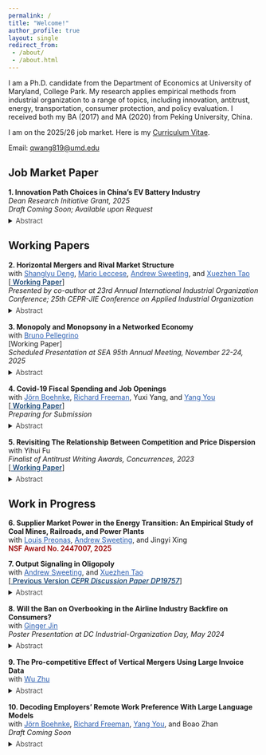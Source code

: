 ```yaml
---
permalink: /
title: "Welcome!"
author_profile: true
layout: single
redirect_from: 
 - /about/
 - /about.html
---
```


I am a Ph.D. candidate from the Department of Economics at University of Maryland, College Park. My research applies empirical methods from industrial organization to a range of topics, including innovation, antitrust, energy, transportation, consumer protection, and policy evaluation. I received both my BA (2017) and MA (2020) from Peking University, China.

I am on the 2025/26 job market. Here is my <a href="https://www.dropbox.com/scl/fi/hq2zwgzrl8xnorvq8sfa9/CV_QianWang_General_v6.pdf?rlkey=9qeg4676gver5lgrfqafrnoob&st=avq240eh&dl=0" >
Curriculum Vitae</a>.

Email: <a href="mailto:qwang819@umd.edu">qwang819@umd.edu</a>

## Job Market Paper

**1. Innovation Path Choices in China’s EV Battery Industry**  
*Dean Research Initiative Grant, 2025*  
*Draft Coming Soon; Available upon Request* 
<details style="margin-top: -0.5rem; margin-bottom: 1rem;">
   <summary><span style="font-weight:300;">Abstract</span></summary>
   <p style="text-align: justify;">
   Not all green technologies are equally beneficial for society. This paper examines whether market-driven innovation in green industries follows the socially optimal technological path when firms face competing options with different cost structures, and considers policies that can narrow the gap. I estimate a dynamic model of Chinese EV battery producers choosing how much to innovate along two competing paths: Lithium-Ion–Ferro–Phosphate (LFP) and Nickel–Cobalt–Manganese (NCM). The analysis shows that a social planner would place greater investment in LFP, which involves higher innovation costs but delivers lower marginal battery costs. I trace this divergence to key forces like differences in cost structure, firms’ market power, and spillovers and environmental benefits that firms fail to internalize. Finally, I demonstrate how R&D subsidies could help correct these distortions and shift innovation toward the socially preferred path.

   </p>
</details>

## Working Papers

**2. Horizontal Mergers and Rival Market Structure**  
with <a href="https://www.shanglyudeng.com/" style="color: #2A5DB0;">Shanglyu Deng</a>, <a href="https://www.marioleccese.com/" style="color: #2A5DB0;">Mario Leccese</a>, <a href="http://www.asweeting.com/" style="color: #2A5DB0;">Andrew Sweeting</a>, and <a href="https://www.xuezhentao.site:8000/" style="color: #2A5DB0;">Xuezhen Tao</a>  
[<a href="https://www.dropbox.com/scl/fi/ekwd7xr9gylqls89li4d3/Horizontal-Mergers-and-Rival-Market-Structure.pdf?rlkey=kqyd9vxr4s9brteqlido5u1gk&st=78phgsl4&dl=0" style="color:#003366; font-weight:550">
Working Paper</a>]  
*Presented by co-author at 23rd Annual International Industrial Organization Conference; 25th CEPR-JIE Conference on Applied Industrial Organization*  
<details style="margin-top: -0.5rem; margin-bottom: 1rem;">
  <summary><span style="font-weight:300;">Abstract</span></summary>
  <p style="text-align: justify;">
  Traditional measures of market concentration used when screening for anticom- petitive mergers, or applying structural presumptions, such as the market-level HHI, depend on the concentration of sales among non-merging rivals, as well as the shares of the merging parties. While the size of cost efficiencies needed to offset the market power effects of a merger, assuming static Nash equilibrium play both before and after a merger, depends only on the shares, characteristics and margins of the merging firms (Nocke and Whinston, 2022), we illustrate how, conditional on the shares and margins of the merging firms, rival market structure is often highly correlated with how rivals’ prices and outputs would change in response to changes in the prices or outputs of the parties, which in turn affects the profitability of mergers and the magnitude of any post-merger price and quantity changes when other efficiencies, or no efficiencies, are realized. We show that a simply calculated rival HHI measure is correlated with these changes for both price- and quantity-competition, for a variety of demand systems. We also illustrate how rival market structure can affect the incentives of a merged firm to engage in strategic behavior that may obscure the size of its realized efficiencies.
  </p>
</details>

**3. Monopoly and Monopsony in a Networked Economy**  
with <a href="https://www.brunopellegrino.com/" style="color: #2A5DB0;">Bruno Pellegrino</a>  
[Working Paper]  
*Scheduled Presentation at SEA 95th Annual Meeting, November 22-24, 2025*
<details style="margin-top: -0.5rem; margin-bottom: 1rem;">
   <summary><span style="font-weight:300;">Abstract</span></summary>
   <p style="text-align: justify;">
   This paper examines the joint welfare effects of monopoly and monopsony power in the U.S. economy, where firms often exert market power in both product and factor markets. We develop a general equilibrium framework that captures the network of firm interactions through supply chains, product competition, and labor markets. Using data on publicly traded firms, we estimate that combined market power reduced total surplus by 5.7% in 2015. Importantly, monopoly and monopsony effects are sub-additive. Furthermore, we find that accounting for monopsony in factor markets not only exacerbates the welfare damages of hypothetical mergers but also renders Cournot competition welfare-superior to Bertrand, highlighting the nuanced interplay of dual market power.
   </p>
</details>

**4. Covid-19 Fiscal Spending and Job Openings**  
with <a href="https://jboehnke.com/" style="color: #2A5DB0;">Jörn Boehnke</a>, <a href="https://freeman.scholars.harvard.edu/" style="color: #2A5DB0;">Richard Freeman</a>, Yuxi Yang, and <a href="https://yangyou1.weebly.com/" style="color: #2A5DB0;">Yang You</a>  
[<a href="https://yangyou1.weebly.com/uploads/1/3/3/8/133813498/job_market_s_reaction_to_covid_spending_v1.pdf" style="color:#003366; font-weight:550">
Working Paper</a>]  
*Preparing for Submission*
<details style="margin-top: -0.5rem; margin-bottom: 1rem;">
  <summary><span style="font-weight:300;">Abstract</span></summary>
  <p style="text-align: justify;">
  We analyze a novel transaction-level pandemic-related government spending of $1.27 trillion and document that companies receiving more government funding experienced faster recovery in labor demand— a one percent increase in the award amount (0.48 million) led to 0.15% more job postings relative to the 2019 average. To gauge the magnitude, we find that a job posting response of one percent additional COVID spending is equivalent to a 1.55 percent revenue increase. New job creation mainly concentrates on transportation and construction industries and restores the occupation composition toward pre-COVID labor demand. However, further exploring the heterogeneity of job creation, we find that firms that receive more funding require only slightly lower education, and no evidence shows a stronger demand for on-site jobs or occupations with more in-person interaction. Our findings are consistent with the view that firms use government fiscal expenditure to insure themselves against the pandemic shocks and maintain standard employment structures, rather than disproportionately hiring necessary workers for COVID-19. 
  </p>
</details>

**5. Revisiting The Relationship Between Competition and Price Dispersion**  
with Yihui Fu  
*Finalist of Antitrust Writing Awards, Concurrences, 2023*  
[<a href="https://www.dropbox.com/scl/fi/cwe8wjpc9m2pyeo3v6frn/airline_price_dispersion.pdf?rlkey=x8mmmu6po61mmyfe6ltvksy0b&st=3qs6mtej&dl=0" style="color:#003366; font-weight:550">
Working Paper</a>]
<details style="margin-top: -0.5rem; margin-bottom: 1rem;">
  <summary><span style="font-weight:300;">Abstract</span></summary>
  <p style="text-align: justify;">
  Using novel granular data covering price and booking information of flights in China, we test the theory that predicts how the competition will affect price dispersion. We complement past price dispersion studies by making two contributions: First, we accurately identify and isolate three types of price dispersion originating from either third-degree price discrimination or peak-lead pricing. Second, we test the relative contribution of industry-elasticity and cross-price elasticity to price dispersion. Results suggest that both cross-price elasticity and industry-elasticity are crucial in determining the relationship between price dispersion and competition. Consistent with Borenstein and Rose (1994), we find that more competition will increase both intertemporal price dispersion and across-date price dispersion but not the across-departure-time price dispersion. Buying tickets earlier and buying flights on non-popular dates benefit more from competition.
  </p>
</details>


## Work in Progress

**6. Supplier Market Power in the Energy Transition: An Empirical Study of Coal Mines, Railroads, and Power Plants**  
with <a href="https://www.louispreonas.com/" style="color: #2A5DB0;">Louis Preonas</a>, <a href="http://www.asweeting.com/" style="color: #2A5DB0;">Andrew Sweeting</a>, and Jingyi Xing  
<span style="color:#990000; font-weight:600;">NSF Award No. 2447007, 2025</span>

**7. Output Signaling in Oligopoly**  
with <a href="http://www.asweeting.com/" style="color: #2A5DB0;">Andrew Sweeting</a>, and <a href="https://www.xuezhentao.site:8000/" style="color: #2A5DB0;">Xuezhen Tao</a>  
[<a href="https://cepr.org/publications/dp19757" style="color:#003366; font-weight:550">
Previous Version *CEPR Discussion Paper DP19757*</a>]
<details style="margin-top: -0.5rem; margin-bottom: 1rem;">
  <summary><span style="font-weight:300;">Abstract</span></summary>
  <p style="text-align: justify;">
  We consider models of repeated oligopoly competition where firms set quantities and have private information about their serially correlated marginal costs. This structure creates strategic incentives for firms to signal information about their costs using output choices. We show that effects on outputs, production efficiency and welfare can be much larger than the effects of incomplete information in one-shot models, and that these differences persist even in oligopolies with large numbers of firms. In contrast, in price-setting games, we always find smaller effects in less concentrated markets. We illustrate these effects in an application by extending Aryal and Zincenko (2024) analysis of the world crude oil market, showing that allowing signaling changes conclusions and counterfactuals significantly.
  </p>
</details>

**8. Will the Ban on Overbooking in the Airline Industry Backfire on Consumers?**  
with <a href="https://www.gingerjin.com/" style="color: #2A5DB0;">Ginger Jin</a>  
*Poster Presentation at DC Industrial-Organization Day, May 2024*
<details style="margin-top: -0.5rem; margin-bottom: 1rem;">
  <summary><span style="font-weight:300;">Abstract</span></summary>
  <p style="text-align: justify;">
  The practice of overselling, while contentious, has remained a legal strategy in the airline industry for a long time. On one hand, overselling exposes passengers to the risk of being involuntarily bumped from their flights. On the other hand, overselling enables airlines to keep efficient operations and maintain low fares. This paper aims to study the welfare implications of overselling, examine the potential effects of a ban on this practice and explore alternative remedies. We start with a reduced-form analysis, centering on the public relations debacle involving United Airlines (UA) in 2017. The results highlight a substantial increase in the lower end of UA's price distribution and a corresponding decrease in its load factor following a reduction in overselling. Subsequently, we construct a novel structural model that incorporates consumer considerations of bumping risk in their decision-making process, while carriers strategically leverage no-shows to facilitate overselling. Finally, we contemplate three counterfactual scenarios: the prohibition of overselling, heightened public awareness, and increased bumping compensation.

  </p>
</details>

**9. The Pro-competitive Effect of Vertical Mergers Using Large Invoice Data**  
with <a href="https://sites.google.com/view/zhuwu/about?authuser=0" style="color: #2A5DB0;">Wu Zhu</a>  
<details style="margin-top: -0.5rem; margin-bottom: 1rem;">
  <summary><span style="font-weight:300;">Abstract</span></summary>
  <p style="text-align: justify;">
  Using detailed data on firm-to-firm transactions and firm-to-firm shareholder network encompassing nearly 8 million firms, we enhance the conventional industry-level definition of vertical merger by introducing a novel definition at the product level. Contrary to theoretical expectations but aligning with findings by Hortacsu and Syverson (2014) and Magyari (2017), approximately one-third of vertically integrated entities exhibit no transactions both before and after integration. Among these non-transactional merging entities, most of them share common inputs and suppliers and they experienced a significant spike in input prices prior to the merger but a stable price after the merger, which implies that the merger motivation could be coping with the increasing cost pressure from the common input.
  </p>
</details>

**10. Decoding Employers’ Remote Work Preference With Large Language Models**  
with <a href="https://jboehnke.com/" style="color: #2A5DB0;">Jörn Boehnke</a>, <a href="https://freeman.scholars.harvard.edu/" style="color: #2A5DB0;">Richard Freeman</a>, <a href="https://yangyou1.weebly.com/" style="color: #2A5DB0;">Yang You</a>, and Boao Zhan  
*Draft Coming Soon*
<details style="margin-top: -0.5rem; margin-bottom: 1rem;">
  <summary><span style="font-weight:300;">Abstract</span></summary>
  <p style="text-align: justify;">

  </p>
</details>
